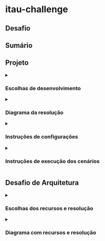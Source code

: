 # itau-challenge

## Desafio

## Sumário

## Projeto

  <details>
    <summary><h3>Escolhas de desenvolvimento</h3></summary>
      <p>Dentro do fluxo a seguir, existe o tratamento e resiliência onde envolve a utilização de SNS (FIFO) e SQS (FIFO) para capturar as falhas de transferência ocorridas durante as etapas de acesso na API de Cadastro ou API de Contas. 
      Também existe a utilização de um segundo SNS (FIFO) e SQS (FIFO) que armazenam transferências validadas e com o processo de desconto de saldo calculado, mas que ainda não foram registradas na API do Bacen, por alguma indisponibilidade da mesma.</p>
<p>Caso não crie os recursos citados, apenas não poderá ver os dados armazenados nos recursos na AWS, mas a experiência utilizando a API de Transferências será a mesma:</p>
<ol>
    <li> A API de Transferência (Spring Boot) verifica a existência de um cliente acessando a API de Cadastro. Caso o cliente exista, passa para a etapa seguinte (2).
        <ul>
            <li>1.1. Caso a API de Cadastro não possa ser acessada por estar fora, os dados de transferência serão encaminhados via SNS (FIFO) para um tópico, onde uma fila SQS (FIFO) armazenará essa transferência para ser reprocessada quando a API de Cadastro estiver disponível. A API de Transferência informará que não foi possível prosseguir com a transferência, mas que retomará em breve.</li>
            <li>1.2. Caso o cliente não exista, a API de Transferência interrompe o processo e informa que o cliente não existe.</li>
        </ul>
    </li>
    <li> A API de Contas é acessada passando os dados de origem da conta. Se bem-sucedida, passa para a etapa seguinte (3).
        <ul>
            <li>2.1. Caso a API de Contas não possa ser acessada por estar fora, os dados de transferência serão encaminhados via SNS (FIFO) para um tópico, onde uma fila SQS (FIFO) armazenará essa transferência para ser reprocessada quando a API de Contas estiver disponível. A API de Transferência informará que não foi possível prosseguir com a transferência, mas que retomará em breve.</li>
            <li>2.2. Se a conta não for ativa, o processo é interrompido e uma mensagem é retornada informando que a conta não está ativa.</li>
        </ul>
    </li>
    <li> É verificado se a conta possui saldo suficiente para a transferência. Caso sim, é direcionado para a validação seguinte (4).
        <ul>
            <li>3.1. Se a conta não tiver saldo suficiente para a transferência, o processo é interrompido e uma mensagem é retornada informando a ausência de saldo suficiente.</li>
        </ul>
    </li>
    <li> É verificado o limite diário da conta. Caso seja maior que zero e maior que o valor da transferência, seguirá para a etapa de cálculo (5).
        <ul>
            <li>4.1. Caso o valor seja acima do limite diário, a aplicação interromperá o processo informando o cliente.</li>
        </ul>
    </li>
    <li> O cálculo de transferência é feito e o Bacen é notificado.
        <ul>
            <li>5.1. Caso a API do Bacen não possa ser acessada por estar fora, os dados de transferência serão encaminhados via SNS (FIFO) para um tópico exclusivo de falhas do Bacen, onde uma fila SQS (FIFO) armazenará transferências completas, mas que na etapa final tiveram algum problema. Assim, posteriormente, poderão ser utilizadas a partir do fluxo final. E a API de Transferência informará que não foi possível prosseguir com a transferência, mas que retomará em breve.</li>
           <li>5.2. Caso a API do Bacen não possa ser acessada por excesso de requisições, os dados de transferência serão encaminhados via SNS (FIFO) para um tópico exclusivo de falhas do Bacen, onde uma fila SQS (FIFO) armazenará transferências completas, mas que na etapa final tiveram algum problema. Assim, posteriormente, poderão ser utilizadas a partir do fluxo final. E a API de Transferência informará que não foi possível prosseguir com a transferência, mas que retomará em breve, com o diferencial que apresentará o status 429.</li>
        </ul>
    </li>
    <li> A base da API de Transferência faz um registro como prova da sua persistência de dados. E, responde o cliente passando um comprovante (id de transferência) da conclusão do processo de transferência</li>
</ul>

    
  </details>
  <details>
    <summary><h3>Diagrama da resolução</h3></summary>
      <p>Abaixo, é possível ver o diagrama descrito em <b>Escolhas de desenvolvimento:</b></p>
      <div align="center">
        <img src="https://thumbs2.imgbox.com/b9/51/wICRN9lu_t.png">
      </div>
      <p>Caso deseje, é possível obter o arquivo do diagrama acessando <a href="https://github.com/gil-son/itau-challenge/tree/main/utils">aqui</a> (fluxo-aplicacao.drawio).</p>
      <p>(Visualize o diagrama utilizando a ferramenta <a href="https://draw.io">draw.io</a>)</p>
    
  </details>

   <details>
    <summary><h3>Instruções de configurações</h3></summary>

   <details>
    <summary><h4>Passo 1: Preparação do Ambiente - AWS</h4> </summary>   
    <p>Caso você deseje ver o funcionamento do SNS e do SQS, é bacana ter essas configurações. Caso não, o projeto vai funcionar, mas com limitações nos tratamentos de erros. Bom acesse a AWS:</p>
    <ol>
      <li>Dentro do contexto do projeto, é necessário a criação de um usuário para acessar os recursos da AWS. Caso não tenha uma conta na AWS, crie uma conta e configure um usuário administrativo e o modo de acesso 2FA. Veja o vídeo para mais detalhes: <a href="https://www.youtube.com/watch?v=7hcxNAwfhhw">assistir</a> </li>
      <li>Acesse o IAM - > Users -> Create user e escolha um nome</li>
        <div align="center">
          <img src="https://thumbs2.imgbox.com/4d/c0/VryvtGkl_t.png">
        </div>
      <li>É necessário dar algumas permissões ao usuário, então escolha Attach policies directly</li>
        <div align="center">
          <img src="https://thumbs2.imgbox.com/1f/31/Umap4ZMI_t.png">
        </div>
      <li>
        Esolha as permissões de 'AmazonSNSFullAccess' e 'AmazonSQSFullAccess' e confirme
        <div align="center">
          <img src="https://thumbs2.imgbox.com/04/10/1cFNB03z_t.png">
        </div>
      </li>
      <li>
        Em seguida acesse a guia 'Security credential' e cliquei em 'Create access key' para obter as crendenciais de acesso que vão ser utilizadas no projeto
        <div align="center">
          <img src="https://thumbs2.imgbox.com/d0/17/Mafz8yHC_t.png">
        </div>
      </li>
      <li>
        Em seguida selecione a opção para poder utilizar o AWS CLI
        <div align="center">
          <img src="https://thumbs2.imgbox.com/c6/d9/BKJonRho_t.png">
        </div>
      </li>
      <li>
        Defina um nome para as chaves e crie
        <div align="center">
          <img src="https://thumbs2.imgbox.com/e1/38/6MU6imf7_t.png">
        </div>
      </li>
      <li>
        Após a criação, guarde bem as chaves ou faça o download. Não será possível voltar nessa tela
        <div align="center">
          <img src="https://thumbs2.imgbox.com/21/b9/W4Gaxhvx_t.png">
        </div>
      </li>
      <li>
        Agora, vamos criar o SQS que será a fila para armazenar os erros, pequise por SQS e clique no botão para criar
        <div align="center">
          <img src="https://thumbs2.imgbox.com/47/be/371vXrxu_t.png">
        </div>
      </li>
      <li>
        Escolha a opção FIFO (First In First Out) para que o primeiro dado a entrar seja o primeiro a sair da fila. O nome precisa terminar com .fifo
        <div align="center">
          <img src="https://thumbs2.imgbox.com/82/36/NQPXYQXH_t.png">
        </div>
      </li>
      <li>
        Agora vamos criar o tópico do SNS que vai encaminhar as mensagens para a fila. Pesquise por SNS e clique em Topics
        <div align="center">
          <img src="https://thumbs2.imgbox.com/d6/0d/slaNwD7X_t.png">
        </div>
      </li>
      <li>
        Escolha a opção FIFO, para que o primeiro dado a entrar, seja o primeiro dado a sair. O nome precisa terminar com .fifo
        <div align="center">
          <img src="https://thumbs2.imgbox.com/f2/0b/YBZNPDpB_t.png">
        </div>
      </li>
      <li>
        Agora, é necssário criar a assinatura desse tópico, então clique na opção de criar
        <div align="center">
          <img src="https://thumbs2.imgbox.com/fe/0e/l6zN2Dg8_t.png">
        </div>
      </li>
      <li>
        Escolha a opção 'Amazon SQS e em Endpoint seleciono o arn do SQS
        <div align="center">
          <img src="https://thumbs2.imgbox.com/bd/db/lTiLrO3C_t.png">
        </div>
      </li>
      <li>
        Acesso de novo o SQS para vincular o SQS com o SNS via police. Clique na guia 'Access policy' e clique na opção de editar
        <div align="center">
          <img src="https://thumbs2.imgbox.com/94/4c/n6OhCDoZ_t.png">
        </div>
      </li>
      <li>
        Edite a police conforme o script abaixo, lembresse de mudar os parâmetros conforme a sua conta:
        
      ```
      {
        "Version": "2012-10-17",
        "Id": "__default_policy_ID",
        "Statement": [
          {
            "Sid": "__owner_statement",
            "Effect": "Allow",
            "Principal": {
              "AWS": "arn:aws:iam::{id-conta-aws}:root"
            },
            "Action": "SQS:*",
            "Resource": "arn:aws:sqs:us-east-1:{id-conta-aws}:{nome-sqs}.fifo"
          },
          {
            "Sid": "topic-subscription-arn:aws:sns:us-east-1:{id-conta-aws}:{nome-sns}.fifo",
            "Effect": "Allow",
            "Principal": {
              "AWS": "*"
            },
            "Action": "SQS:SendMessage",
            "Resource": "arn:aws:sqs:us-east-1:{id-conta-aws}:{nome-sqs}.fifo",
            "Condition": {
              "ArnLike": {
                "aws:SourceArn": "arn:aws:sns:us-east-1:{id-conta-aws}:{nome-sns}.fifo"
              }
            }
          }
        ]
      }
      ```
      
  </li>
  <li>Repita o processo para criar outro SNS (FIFO) e outro SQS (FIFO), que será exclusivo para as falhas do Basen. </li>
</ol>
  </details>
  
  <details>
    <summary><h4>Passo 2: Preparação do Ambiente - IDE</h4></summary>
      <p>Clone o repositório do projeto para sua máquina local usando o Git:</p> 
     
```
git clone https://github.com/gil-son/itau-challenge.git
cd  itau-challenge
```

  <p>Acesse a sua IDE de preferência</p>
  <ol>
    <li>Selecione o Java na versão 17</li>
    <li>Maven na versão 3.9 ou mais</li>
    <li>Aguarde a IDE atualizar</li>
    <li>Excecute o comando:</li>
    
```
mvn clean install
```
  <li>acesse na sua IDE o local para configurar as variáveis de ambiente e conigure as seguintes variáveis que se encontro no application.properties

```
ARN_FROM_SNS_TRANSFERENCIA= valor;
AWS_ACCESS_KEY_ID= valor;
AWS_ACCESS_SECRET_ID= valor;
AWS_REGION= valor;
ARN_FROM_SNS_TRANSFERENCIA= valor;
ARN_FROM_SNS_BASEN= valor
```
  
  </li>
  <li>Agora execute o projeto para um teste rápido, mas ainda tem a etapa do docker-compose</li>
  </ol>
  </details>
  
  <details>
    <summary><h4>Passo 3: Preparação do Ambiente - Docker Compose</h4></summary>
    <ol>
      <li>Certifique de ter o docker em sua máquina. Caso necessário instale: <a href="https://www.youtube.com/watch?v=YimiSXPzBSs">assistir</a></li>
      <li>Acesse o diretório /wiremock e execute o comando
        
```
     cd wiremock
     docker-compose up
```
  </li>
</ol>
  </details>
 
</details>

 <details>
  <summary><h3>Instruções de execução dos cenários</h3></summary>
    <p>Após as <b>Instruções de configurações</b> o projeto estará apto a executar. Caso não fez as etapas <b>Preparação do Ambiente - AWS</b> o projeto vai excutar, mas em cenários de falhas de conexão não vão funcionar de forma adequada com a mensagem de erro tratada. Caso configurou poderá visualizar o response body e consultar na AWS</p>
    <p>Acesse o postman ou isnomnia e configure a seguinte requisição</p>

  POST - Criação de uma transferência de sucesso

  http://localhost:8080/transferencia

  + Request (application/json)

    + Body

            {
              "idCliente": "2ceb26e9-7b5c-417e-bf75-ffaa66e3a76f",
              "valor": 10.00,
              "conta": {
                  "idOrigem": "d0d32142-74b7-4aca-9c68-838aeacef96b",
                  "idDestino": "41313d7b-bd75-4c75-9dea-1f4be434007f"
                    }
            }

    + Response 201:
      
            {
              "id_transferencia": "7c1b4c44-bd13-4789-84cc-63b5ce330f9e"
            }
  
    (application/json)

    <hr/>

    POST - Cliente destinatário não encontrado

  http://localhost:8080/transferencia

  + Request (application/json)

    + Body

            {
              "idCliente": "xceb26e9-7b5c-417e-bf75-ffaa66e3a76f",
              "valor": 10.00,
              "conta": {
                  "idOrigem": "d0d32142-74b7-4aca-9c68-838aeacef96b",
                  "idDestino": "41313d7b-bd75-4c75-9dea-1f4be434007f"
                    }
            }

    + Response 500:
      
          {
            "timestamp": "2024-05-27T19:33:30.699699171Z",
            "status": 500,
            "error": "Dado inválido!",
            "path": "/transferencia",
            "errors": [
              {
                  "fieldName": "Regras de negócio",
                  "message": "Cliente com ID {xceb26e9-7b5c-417e-bf75-ffaa66e3a76f} não encontrado"
              }
            ]
          }
  
    (application/json)

<hr/>

    POST - Erro ao buscar dados da conta origem

  http://localhost:8080/transferencia

  + Request (application/json)

    + Body

            {
            "idCliente": "bcdd1048-a501-4608-bc82-66d7b4db3600",
            "valor": 1000.00,
            "conta": {
                "idOrigem": "x0d32142-74b7-4aca-9c68-838aeacef96b",
                "idDestino": "41313d7b-bd75-4c75-9dea-1f4be434007f"
              }
           }

    + Response 500:
      
          {
            "timestamp": "2024-05-27T19:33:30.699699171Z",
            "status": 500,
            "error": "Dado inválido!",
            "path": "/transferencia",
            "errors": [
              {
                  "fieldName": "Regras de negócio",
                  "message": "Cliente com ID {xceb26e9-7b5c-417e-bf75-ffaa66e3a76f} não encontrado"
              }
            ]
          }
  
    (application/json)

<hr/>

  POST - Limite diário excedido

  http://localhost:8080/transferencia

  + Request (application/json)

    + Body

            {
          "idCliente": "2ceb26e9-7b5c-417e-bf75-ffaa66e3a76f",
          "valor": 1000.00,
          "conta": {
              "idOrigem": "d0d32142-74b7-4aca-9c68-838aeacef96b",
              "idDestino": "41313d7b-bd75-4c75-9dea-1f4be434007f"
            }
          }

    + Response 500:
      
            {
            "timestamp": "2024-05-27T19:37:48.935589971Z",
            "status": 500,
            "error": "Dado inválido!",
            "path": "/transferencia",
            "errors": [
                {
                    "fieldName": "Regras de negócio",
                    "message": "Limite diário excedido"
                }
            ]
          }
  
    (application/json)

<hr/>

  POST - Saldo insuficiente

  http://localhost:8080/transferencia

  + Request (application/json)

    + Body

           {
            "idCliente": "2ceb26e9-7b5c-417e-bf75-ffaa66e3a76f",
            "valor": 6000.00,
            "conta": {
                "idOrigem": "d0d32142-74b7-4aca-9c68-838aeacef96b",
                "idDestino": "41313d7b-bd75-4c75-9dea-1f4be434007f"
            }
          }

    + Response 500:
      
            {
              "timestamp": "2024-05-27T19:40:43.550765760Z",
              "status": 500,
              "error": "Dado inválido!",
              "path": "/transferencia",
              "errors": [
                  {
                      "fieldName": "Regras de negócio",
                      "message": "Saldo insuficiente"
                  }
              ]
            }
  
    (application/json)
    

<hr/>

  <p>Para provocar as falhas de conexão com as API de Cadastro ou Contas, você pode optar por mudar o path de cada API em wiremock/mappings e para cada arquivo, mude o endpoint da API de Cadastro ou a API de Contas:</p>

  POST - Falhar ao conectar!

  http://localhost:8080/transferencia

  + Request (application/json)

    + Body

               {
              "idCliente": "xceb26e9-7b5c-417e-bf75-ffaa66e3a76f",
              "valor": 1000.00,
              "conta": {
                  "idOrigem": "d0d32142-74b7-4aca-9c68-838aeacef96b",
                  "idDestino": "41313d7b-bd75-4c75-9dea-1f4be434007f"
            }
          }

    + Response 500:
      
            {
              "timestamp": "2024-05-27T19:49:45.560288358Z",
              "status": 500,
              "error": "Falhar ao conectar!",
              "path": "/transferencia",
              "errors": [
                  {
                      "fieldName": "Ocorreu uma falha ao conectar com a API externa",
                      "message": "Conexão recusada - A Transação será armazenada e tentaremos automaticamente em breve. Você será notificado."
                  }
              ]
           }
  
    (application/json)

<hr/>

  <p>Para provocar as falhas de conexão com a API do Basem, você pode optar por mudar o path de cada API em wiremock/mappings alterar o endpoint que chama o base:</p>

  POST - Falhar ao conectar - Basen!

  http://localhost:8080/transferencia

  + Request (application/json)

    + Body

              {
                "idCliente": "2ceb26e9-7b5c-417e-bf75-ffaa66e3a76f",
                "valor": 300.00,
                "conta": {
                    "idOrigem": "d0d32142-74b7-4aca-9c68-838aeacef96b",
                    "idDestino": "41313d7b-bd75-4c75-9dea-1f4be434007f"
                }
            }

    + Response 500:
      
            {
              "timestamp": "2024-05-27T19:56:30.871882738Z",
              "status": 500,
              "error": "Falhar ao conectar!",
              "path": "/transferencia",
              "errors": [
                  {
                      "fieldName": "Ocorreu uma falha ao conectar com a API externa",
                      "message": "Conexão recusada - A Transação foi processada. Em breve quando o BASEN estiver disponível, receberá o registro."
                  }
              ]
          }
  
    (application/json)

<hr/>

  <p>Para provocar a falha 429, você pode usar alguma ferramenta de alta simulação de requisições. Da mesma forma será enviado um SNS para as falhas do Basen. E armazenado no SQS:</p>

  POST - Falhar ao conectar - Basen!

  http://localhost:8080/transferencia

  + Request (application/json)

    + Body

              {
                "idCliente": "2ceb26e9-7b5c-417e-bf75-ffaa66e3a76f",
                "valor": 300.00,
                "conta": {
                    "idOrigem": "d0d32142-74b7-4aca-9c68-838aeacef96b",
                    "idDestino": "41313d7b-bd75-4c75-9dea-1f4be434007f"
                }
            }

    + Response 429:
      
            {
              "timestamp": "2024-05-27T19:56:30.871882738Z",
              "status": 429,
              "error": "Falhar ao conectar!",
              "path": "/transferencia",
              "errors": [
                  {
                      "fieldName": "Ocorreu uma falha ao conectar com a API externa",
                      "message": "Conexão recusada - A Transação foi processada. Em breve quando o BASEN estiver disponível, receberá o registro."
                  }
              ]
          }
  
    (application/json)
 </details>

## Desafio de Arquitetura
  
  <details>
    <summary><h3>Escolhas dos recursos e resolução</h3></summary>
    <p>Antes de mostrar a solução, é bacana mostrar as divisões dos grupos:</p>
      <ul>
        <li><b>AWS:</b> onde se encontra a maior parte dos recursos</li>
        <li><b>Região:</b> onde se encontra a região da aplicação (fica a escolha)</li>
        <li><b>VPC:</b> responsável por isolar os recursos da parte externa e criar uma camada interna</li>
        <li><b>Subnet pública fora da VPC:</b> responsável pela conexão de chamadas HTTP(s), de entrada/saída ao que for externo e interligando com o que for interno à AWS</li>
        <li><b>Subnet pública dentro da VPC:</b> responsável por receber as chamadas da subnet pública fora da VPC e direcionar para as subnets privadas o que for necessário. Também faz o caminho inverso</li>
      </ul>
  <p>A solução possui o seguinte fluxo com os seguintes recursos:</p>
    <ol>
      <li>O cliente se autentica no Cognito utilizando JWT.</li>
      <li>O Cognito retorna uma credencial para o cliente.</li>
      <li>O cliente envia a credencial para o API Gateway.</li>
      <li>O API Gateway encaminha a credencial para o Cognito verificar.</li>
      <li>O Cognito verifica a credencial e retorna um token autenticado com os níveis de autorização de acesso.</li>
      <li>O API Gateway direciona a chamada para o ALB.</li>
      <li>O ALB balanceia a carga e encaminha a requisição para o Fargate.</li>
      <li>O Fargate (API de Transferência), após realizar as validações necessárias com as APIs de Cadastro e Contas, grava os dados no RDS para garantir a persistência dos dados e concluir sua função.
          <ul>
              <li>8.1. Se houver um problema de comunicação com as APIs de Cadastro ou Contas, o Fargate encaminha os dados para um tópico no SNS (FIFO), que gerencia essas transações pendentes.
                  <ul>
                      <li>8.1.1. O SNS encaminha os dados para o SQS (FIFO).
                          <ul>
                              <li>8.1.1.1. O Fargate consome os dados da fila usando um listener e tenta novamente realizar o fluxo.</li>
                              <li>8.1.1.2. Se houver um problema com a fila SQS, os dados são encaminhados para um SQS (DLQ), onde podem ser recuperados manualmente.</li>
                          </ul>
                      </li>
                  </ul>
              </li>
              <li>8.2. Se houver um problema de comunicação com o BACEN, os dados da transferência, já validados e atualizados, são enviados para um SNS (FIFO), que armazena as transferências com falhas de comunicação com o BACEN.
                  <ul>
                      <li>8.2.1. O SNS encaminha os dados para outro SQS (FIFO).
                          <ul>
                              <li>8.2.1.1. O Fargate consome os dados dessa fila usando um outro listener e tenta novamente realizar o fluxo a partir da comunicação com o BACEN.</li>
                              <li>8.2.1.2. Se houver um problema com esta fila SQS, os dados são encaminhados para outro SQS (DLQ), onde podem ser recuperados manualmente.</li>
                          </ul>
                      </li>
                  </ul>
              </li>
          </ul>
      </li>
      <li>O RDS armazena a transferência, confirmando que a API de Transferência realizou sua função, e retorna uma confirmação ao Fargate.</li>
      <li>O Fargate retorna a resposta via ALB.</li>
      <li>O ALB direciona a resposta para o API Gateway.</li>
      <li>O API Gateway encaminha a resposta para o cliente.</li>
    </ol>

  <p>Os recursos recebem os seguintes complementos:</p>
    <ul>
      <li>As subnets dentro da VPC pública e privada possuem Autoscaling para atender diferentes picos de utilização e demandas</li>
      <li>Os recursos são monitorados via CloudWatch, o que gera logs da aplicação. E estão integrados ao Splunk e Grafana, que permitem a utilização da observabilidade</li>
    </ul>
  </details>

  <details>
    <summary><h3>Diagrama com recursos e resolução</h3></summary>
      <p>Abaixo, é possível ver o diagrama descrito em <b>Escolhas dos recursos e resolução:</b></p>
      <div align="center">
        <img src="https://thumbs2.imgbox.com/b2/d7/Ma9HCam1_t.png">
      </div>
      <p>Caso deseje, é possível obter o arquivo do diagrama acessando <a href="https://github.com/gil-son/itau-challenge/tree/main/utils">aqui</a>. (fluxo-completo.drawio)</p>
      <p>(Visualize o diagrama utilizando a ferramenta <a href="https://draw.io">draw.io</a>)</p>

  </details>  
